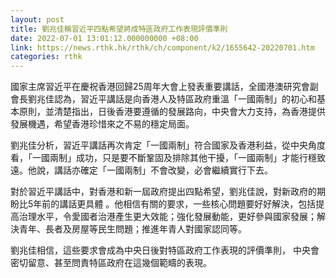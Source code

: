```yaml
---
layout: post
title: 劉兆佳稱習近平四點希望將成特區政府工作表現評價準則
date: 2022-07-01 13:01:12.000000000 +08:00
link: https://news.rthk.hk/rthk/ch/component/k2/1655642-20220701.htm
categories: rthk
---
```


國家主席習近平在慶祝香港回歸25周年大會上發表重要講話，全國港澳研究會副會長劉兆佳認為，習近平講話是向香港人及特區政府重溫「一國兩制」的初心和基本原則，並清楚指出，日後香港要遵循的發展路向，中央會大力支持，為香港提供發展機遇，希望香港珍惜來之不易的穩定局面。

劉兆佳分析，習近平講話再次肯定「一國兩制」符合國家及香港利益，從中央角度看，「一國兩制」成功，只是要不斷鞏固及排除其他干擾，「一國兩制」才能行穩致遠。他說，講話亦確定「一國兩制」不會改變，必會繼續實行下去。

對於習近平講話中，對香港和新一屆政府提出四點希望，劉兆佳說，對新政府的期盼比5年前的講話更具體 。他相信有關的要求，一些核心問題要好好解決，包括提高治理水平，令愛國者治港產生更大效能；強化發展動能，更好參與國家發展；解決青年、長者及房屋等民生問題；推進年青人對國家認同等。

劉兆佳相信，這些要求會成為中央日後對特區政府工作表現的評價準則， 中央會密切留意、甚至問責特區政府在這幾個範疇的表現。
